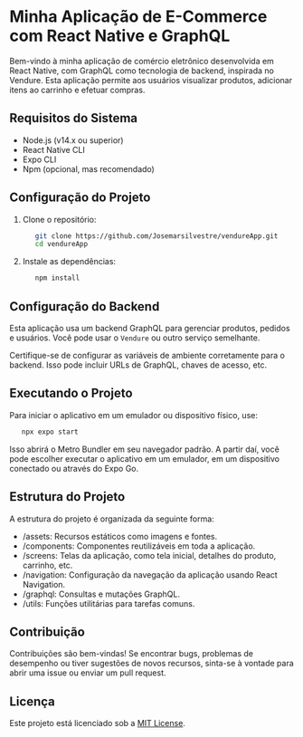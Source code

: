 # Minha Aplicação de E-Commerce com React Native e GraphQL

Bem-vindo à minha aplicação de comércio eletrônico desenvolvida em React Native, com GraphQL como tecnologia de backend, inspirada no Vendure. Esta aplicação permite aos usuários visualizar produtos, adicionar itens ao carrinho e efetuar compras.

## Requisitos do Sistema
   - Node.js (v14.x ou superior)
   - React Native CLI
   - Expo CLI
   - Npm (opcional, mas recomendado)

## Configuração do Projeto

1. Clone o repositório:

   ```bash
      git clone https://github.com/Josemarsilvestre/vendureApp.git
      cd vendureApp
   ```
2. Instale as dependências:

   ```bash
      npm install
   ```
## Configuração do Backend

Esta aplicação usa um backend GraphQL para gerenciar produtos, pedidos e usuários. Você pode usar o `Vendure` ou outro serviço semelhante.

Certifique-se de configurar as variáveis de ambiente corretamente para o backend. Isso pode incluir URLs de GraphQL, chaves de acesso, etc.

## Executando o Projeto

Para iniciar o aplicativo em um emulador ou dispositivo físico, use:

   ```bash
      npx expo start
   ```

Isso abrirá o Metro Bundler em seu navegador padrão. A partir daí, você pode escolher executar o aplicativo em um emulador, em um dispositivo conectado ou através do Expo Go.

## Estrutura do Projeto

A estrutura do projeto é organizada da seguinte forma:

   - /assets: Recursos estáticos como imagens e fontes.
   - /components: Componentes reutilizáveis em toda a aplicação.
   - /screens: Telas da aplicação, como tela inicial, detalhes do produto, carrinho, etc.
   - /navigation: Configuração da navegação da aplicação usando React Navigation.
   - /graphql: Consultas e mutações GraphQL.
   - /utils: Funções utilitárias para tarefas comuns.

## Contribuição
Contribuições são bem-vindas! Se encontrar bugs, problemas de desempenho ou tiver sugestões de novos recursos, sinta-se à vontade para abrir uma issue ou enviar um pull request.

## Licença
Este projeto está licenciado sob a [MIT License](https://opensource.org/licenses/MIT).